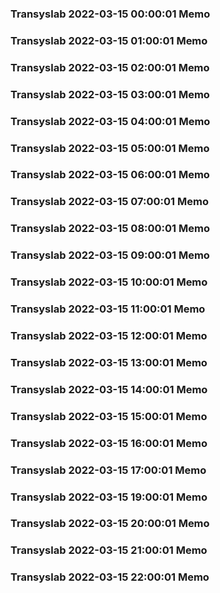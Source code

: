 ### Transyslab 2022-03-15 00:00:01 Memo
### Transyslab 2022-03-15 01:00:01 Memo
### Transyslab 2022-03-15 02:00:01 Memo
### Transyslab 2022-03-15 03:00:01 Memo
### Transyslab 2022-03-15 04:00:01 Memo
### Transyslab 2022-03-15 05:00:01 Memo
### Transyslab 2022-03-15 06:00:01 Memo
### Transyslab 2022-03-15 07:00:01 Memo
### Transyslab 2022-03-15 08:00:01 Memo
### Transyslab 2022-03-15 09:00:01 Memo
### Transyslab 2022-03-15 10:00:01 Memo
### Transyslab 2022-03-15 11:00:01 Memo
### Transyslab 2022-03-15 12:00:01 Memo
### Transyslab 2022-03-15 13:00:01 Memo
### Transyslab 2022-03-15 14:00:01 Memo
### Transyslab 2022-03-15 15:00:01 Memo
### Transyslab 2022-03-15 16:00:01 Memo
### Transyslab 2022-03-15 17:00:01 Memo
### Transyslab 2022-03-15 19:00:01 Memo
### Transyslab 2022-03-15 20:00:01 Memo
### Transyslab 2022-03-15 21:00:01 Memo
### Transyslab 2022-03-15 22:00:01 Memo
